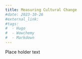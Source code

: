 ```yaml
---
title: Measuring Cultural Change
#date: 2023-10-26
#external_link: 
#tags:
#  - Hugo
#  - Wowchemy
#  - Markdown
---
```


Place holder text

<!--more-->
